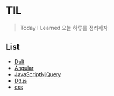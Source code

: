 # TIL

> Today I Learned 오늘 하루를 정리하자


## List


- [DoIt][]
- [Angular][]
- [JavaScriptNjQuery][]
- [D3.js][]
- [css][]

[DoIt]: https://github.com/minw1540/TIL/tree/master/Doit

[css]: https://github.com/minw1540/TIL/tree/master/css

[JavaScriptNjQuery]: https://github.com/minw1540/TIL/tree/master/JavaScriptNjQuery

[Angular]: https://github.com/minw1540/TIL/tree/master/Angular

[D3.js]: https://github.com/minw1540/TIL/tree/master/D3